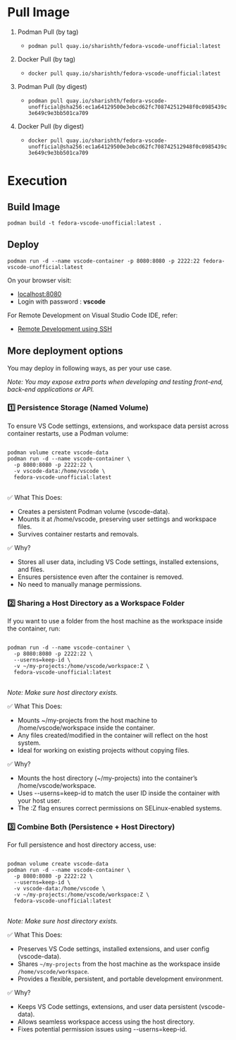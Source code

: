 # Pull Image

1. Podman Pull (by tag)
    - ```podman pull quay.io/sharishth/fedora-vscode-unofficial:latest```

2. Docker Pull (by tag)
    - ```docker pull quay.io/sharishth/fedora-vscode-unofficial:latest```

3. Podman Pull (by digest)
    - ```podman pull quay.io/sharishth/fedora-vscode-unofficial@sha256:ec1a64129500e3ebcd62fc708742512948f0c0985439c3e649c9e3bb501ca709```
  
4. Docker Pull (by digest)
    - ```docker pull quay.io/sharishth/fedora-vscode-unofficial@sha256:ec1a64129500e3ebcd62fc708742512948f0c0985439c3e649c9e3bb501ca709```

# Execution

## Build Image

``` podman build -t fedora-vscode-unofficial:latest . ```

## Deploy

```podman run -d --name vscode-container -p 8080:8080 -p 2222:22 fedora-vscode-unofficial:latest```

On your browser visit:
- <u>localhost:8080</u>
- Login with password : **vscode**

For Remote Development on Visual Studio Code IDE, refer:
- [ Remote Development using SSH ](https://code.visualstudio.com/docs/remote/ssh)

## More deployment options

You may deploy in following ways, as per your use case.

*Note: You may expose extra ports when developing and testing front-end, back-end applications or API.*

### 1️⃣ Persistence Storage (Named Volume)

To ensure VS Code settings, extensions, and workspace data persist across container restarts, use a Podman volume:

<pre>
<code>
podman volume create vscode-data
podman run -d --name vscode-container \
  -p 8080:8080 -p 2222:22 \
  -v vscode-data:/home/vscode \
  fedora-vscode-unofficial:latest
</code>
</pre>

✅ What This Does:

- Creates a persistent Podman volume (vscode-data).
- Mounts it at /home/vscode, preserving user settings and workspace files.
- Survives container restarts and removals.

✅ Why?

- Stores all user data, including VS Code settings, installed extensions, and files.
- Ensures persistence even after the container is removed.
- No need to manually manage permissions.

### 2️⃣ Sharing a Host Directory as a Workspace Folder

If you want to use a folder from the host machine as the workspace inside the container, run:

<pre>
<code>
podman run -d --name vscode-container \
  -p 8080:8080 -p 2222:22 \
  --userns=keep-id \
  -v ~/my-projects:/home/vscode/workspace:Z \
  fedora-vscode-unofficial:latest
</code>
</pre>

*Note: Make sure host directory exists.*

✅ What This Does:

- Mounts ~/my-projects from the host machine to /home/vscode/workspace inside the container.
- Any files created/modified in the container will reflect on the host system.
- Ideal for working on existing projects without copying files.

✅ Why?

- Mounts the host directory (~/my-projects) into the container’s /home/vscode/workspace.
- Uses --userns=keep-id to match the user ID inside the container with your host user.
- The :Z flag ensures correct permissions on SELinux-enabled systems.

### 3️⃣ Combine Both (Persistence + Host Directory)

For full persistence and host directory access, use:

<pre>
<code>
podman volume create vscode-data
podman run -d --name vscode-container \
  -p 8080:8080 -p 2222:22 \
  --userns=keep-id \
  -v vscode-data:/home/vscode \
  -v ~/my-projects:/home/vscode/workspace:Z \
  fedora-vscode-unofficial:latest
</code>
</pre>

*Note: Make sure host directory exists.*


✅ What This Does:

- Preserves VS Code settings, installed extensions, and user config (vscode-data).
- Shares ```~/my-projects``` from the host machine as the workspace inside ```/home/vscode/workspace```.
- Provides a flexible, persistent, and portable development environment.

✅ Why?

- Keeps VS Code settings, extensions, and user data persistent (vscode-data).
- Allows seamless workspace access using the host directory.
- Fixes potential permission issues using --userns=keep-id.